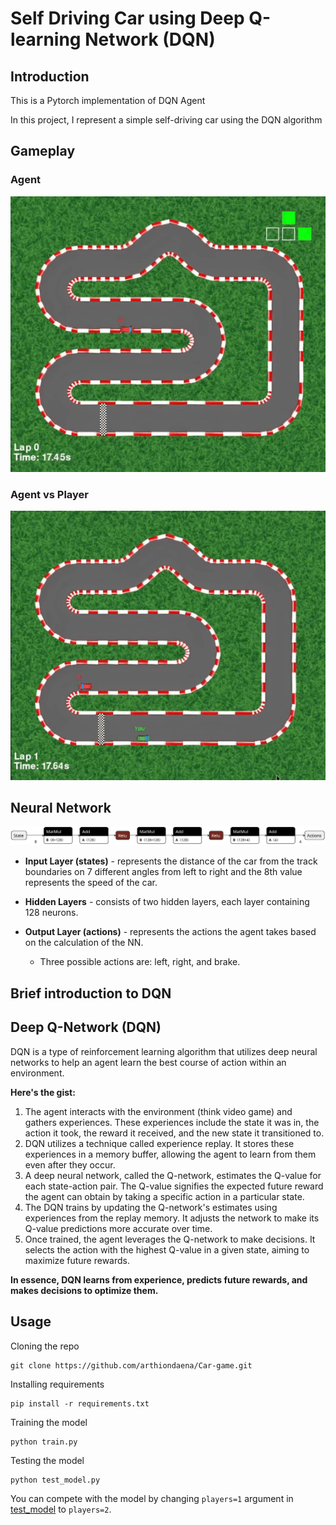 # Self Driving Car using Deep Q-learning Network (DQN)

## Introduction
This is a Pytorch implementation of DQN Agent

In this project, I represent a simple self-driving car using the DQN algorithm

## Gameplay
### Agent
<img src = imgs/Agent.gif>

### Agent vs Player
<img src = imgs/AgentVsPlayer.gif>

## Neural Network
<img src = imgs/model.png>

- __Input Layer (states)__ - represents the distance of the car from the track boundaries on 7 different angles from left to right and the 8th value represents the speed of the car.

- __Hidden Layers__ - consists of two hidden layers, each layer containing 128 neurons.

- __Output Layer (actions)__ - represents the actions the agent takes based on the calculation of the NN.
  - Three possible actions are: left, right, and brake.

## Brief introduction to DQN
## Deep Q-Network (DQN)

DQN is a type of reinforcement learning algorithm that utilizes deep neural networks to help an agent learn the best course of action within an environment.

**Here's the gist:**

1. The agent interacts with the environment (think video game) and gathers experiences. These experiences include the state it was in, the action it took, the reward it received, and the new state it transitioned to.
2. DQN utilizes a technique called experience replay. It stores these experiences in a memory buffer, allowing the agent to learn from them even after they occur.
3. A deep neural network, called the Q-network, estimates the Q-value for each state-action pair. The Q-value signifies the expected future reward the agent can obtain by taking a specific action in a particular state.
4. The DQN trains by updating the Q-network's estimates using experiences from the replay memory. It adjusts the network to make its Q-value predictions more accurate over time.
5. Once trained, the agent leverages the Q-network to make decisions. It selects the action with the highest Q-value in a given state, aiming to maximize future rewards.

**In essence, DQN learns from experience, predicts future rewards, and makes decisions to optimize them.**


## Usage
Cloning the repo
```
git clone https://github.com/arthiondaena/Car-game.git
```
Installing requirements
```
pip install -r requirements.txt
```
Training the model
```
python train.py
```
Testing the model
```
python test_model.py
```
You can compete with the model by changing `players=1` argument in [test_model](test_model.py) to `players=2`.
